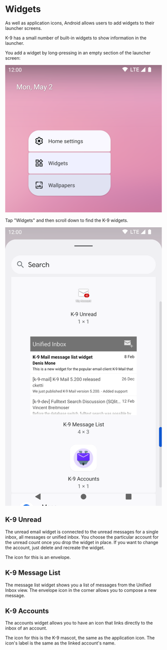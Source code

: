# Widgets

As well as application icons, Android allows users to add widgets to their launcher screens.

K-9 has a small number of built-in widgets to show information in the launcher.

You add a widget by long-pressing in an empty section of the launcher screen:

![Adding a widget](img/widget_homescreen.png)

Tap "Widgets" and then scroll down to find the K-9 widgets.

![Widget options](img/widget_choice.png)


## K-9 Unread

The unread email widget is connected to the unread messages for a single inbox, all messages or unified inbox.
You choose the particular account for the unread count once you drop the widget in place. If you want
to change the account, just delete and recreate the widget.

The icon for this is an envelope.

## K-9 Message List

The message list widget shows you a list of messages from the Unified Inbox view.
The envelope icon in the corner allows you to compose a new message.

## K-9 Accounts

The accounts widget allows you to have an icon that links directly to the inbox of an account.

The icon for this is the K-9 mascot, the same as the application icon. The icon's label is the same as
the linked account's name.
